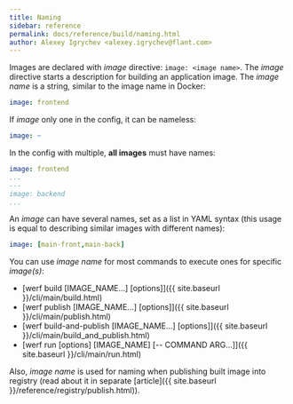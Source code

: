 ```yaml
---
title: Naming
sidebar: reference
permalink: docs/reference/build/naming.html
author: Alexey Igrychev <alexey.igrychev@flant.com>
---
```


Images are declared with _image_ directive: `image: <image name>`. 
The _image_ directive starts a description for building an application image.
The _image name_ is a string, similar to the image name in Docker:

```yaml
image: frontend
```

If _image_ only one in the config, it can be nameless:

```yaml
image: ~
```

In the config with multiple, **all images** must have names:

```yaml
image: frontend
...
---
image: backend
...
```

An _image_ can have several names, set as a list in YAML syntax
(this usage is equal to describing similar images with different names):

```yaml
image: [main-front,main-back]
```

You can use _image name_ for most commands to execute ones for specific _image(s)_:
* [werf build \[IMAGE_NAME...\] \[options\]]({{ site.baseurl }}/cli/main/build.html)
* [werf publish \[IMAGE_NAME...\] \[options\]]({{ site.baseurl }}/cli/main/publish.html)
* [werf build-and-publish \[IMAGE_NAME...\] \[options\]]({{ site.baseurl }}/cli/main/build_and_publish.html)
* [werf run \[options\] \[IMAGE_NAME\] \[-- COMMAND ARG...\]]({{ site.baseurl }}/cli/main/run.html)

Also, _image name_ is used for naming when publishing built image into registry (read about it in separate [article]({{ site.baseurl }}/reference/registry/publish.html)).